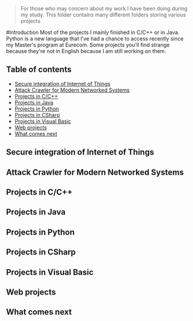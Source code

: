 >For those who may concern about my work I have been doing during my study. This folder contains many different folders storing various projects

#Introduction
Most of the projects I mainly finished in C/C++ or in Java. Python is a new language that I've had a chance to access recently since my Master's program at Eurecom. Some projects you'll find strange because they're not in English because I am still working on them.

## Table of contents
* [Secure integration of Internet of Things](#secure-integration-of-internet-of-things)
* [Attack Crawler for Modern Networked Systems](attack-crawler-for-modern-networked-systems)
* [Projects in C/C++](#projects-in-c-and-cplusplus)
* [Projects in Java](#projects-in-java)
* [Projects in Python](#projects-in-python)
* [Projects in CSharp](#projects-in-sharp)
* [Projects in Visual Basic](#projects-in-visual-basic)
* [Web projects](#web-projects)
* [What comes next](#what-comes-next)

## Secure integration of Internet of Things
## Attack Crawler for Modern Networked Systems
## Projects in C/C++
## Projects in Java
## Projects in Python
## Projects in CSharp
## Projects in Visual Basic
## Web projects
## What comes next
